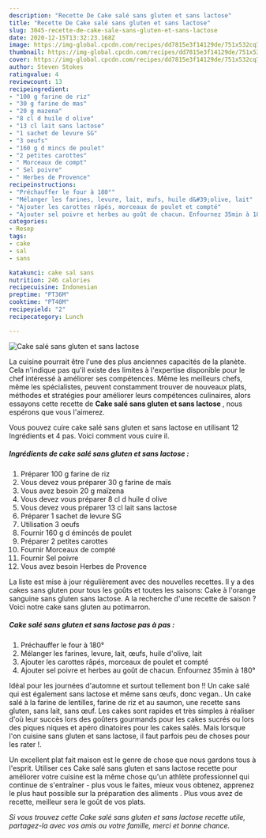 ```yaml
---
description: "Recette De Cake salé sans gluten et sans lactose"
title: "Recette De Cake salé sans gluten et sans lactose"
slug: 3045-recette-de-cake-sale-sans-gluten-et-sans-lactose
date: 2020-12-15T13:32:23.168Z
image: https://img-global.cpcdn.com/recipes/dd7815e3f14129de/751x532cq70/cake-sale-sans-gluten-et-sans-lactose-photo-principale-de-la-recette.jpg
thumbnail: https://img-global.cpcdn.com/recipes/dd7815e3f14129de/751x532cq70/cake-sale-sans-gluten-et-sans-lactose-photo-principale-de-la-recette.jpg
cover: https://img-global.cpcdn.com/recipes/dd7815e3f14129de/751x532cq70/cake-sale-sans-gluten-et-sans-lactose-photo-principale-de-la-recette.jpg
author: Steven Stokes
ratingvalue: 4
reviewcount: 13
recipeingredient:
- "100 g farine de riz"
- "30 g farine de mas"
- "20 g mazena"
- "8 cl d huile d olive"
- "13 cl lait sans lactose"
- "1 sachet de levure SG"
- "3 oeufs"
- "160 g d mincs de poulet"
- "2 petites carottes"
- " Morceaux de compt"
- " Sel poivre"
- " Herbes de Provence"
recipeinstructions:
- "Préchauffer le four à 180°"
- "Mélanger les farines, levure, lait, œufs, huile d&#39;olive, lait"
- "Ajouter les carottes râpés, morceaux de poulet et compté"
- "Ajouter sel poivre et herbes au goût de chacun. Enfournez 35min à 180°"
categories:
- Resep
tags:
- cake
- sal
- sans

katakunci: cake sal sans 
nutrition: 246 calories
recipecuisine: Indonesian
preptime: "PT36M"
cooktime: "PT40M"
recipeyield: "2"
recipecategory: Lunch

---
```



![Cake salé sans gluten et sans lactose](https://img-global.cpcdn.com/recipes/dd7815e3f14129de/751x532cq70/cake-sale-sans-gluten-et-sans-lactose-photo-principale-de-la-recette.jpg)

La cuisine pourrait être l'une des plus anciennes capacités de la planète. Cela n'indique pas qu'il existe des limites à l'expertise disponible pour le chef intéressé à améliorer ses compétences. Même les meilleurs chefs, même les spécialistes, peuvent constamment trouver de nouveaux plats, méthodes et stratégies pour améliorer leurs compétences culinaires, alors essayons cette recette de <strong> Cake salé sans gluten et sans lactose </strong>, nous espérons que vous l'aimerez.

<!--inarticleads1-->

Vous pouvez cuire cake salé sans gluten et sans lactose en utilisant 12 Ingrédients et 4 pas. Voici comment vous cuire il.

##### Ingrédients de cake salé sans gluten et sans lactose :

1. Préparer 100 g farine de riz
1. Vous devez vous préparer 30 g farine de maïs
1. Vous avez besoin 20 g maïzena
1. Vous devez vous préparer 8 cl d huile d olive
1. Vous devez vous préparer 13 cl lait sans lactose
1. Préparer 1 sachet de levure SG
1. Utilisation 3 oeufs
1. Fournir 160 g d émincés de poulet
1. Préparer 2 petites carottes
1. Fournir  Morceaux de compté
1. Fournir  Sel poivre
1. Vous avez besoin  Herbes de Provence


La liste est mise à jour régulièrement avec des nouvelles recettes. Il y a des cakes sans gluten pour tous les goûts et toutes les saisons: Cake à l&#39;orange sanguine sans gluten sans lactose. A la recherche d&#39;une recette de saison ? Voici notre cake sans gluten au potimarron. 

<!--inarticleads2-->

##### Cake salé sans gluten et sans lactose pas à pas :

1. Préchauffer le four à 180°
1. Mélanger les farines, levure, lait, œufs, huile d&#39;olive, lait
1. Ajouter les carottes râpés, morceaux de poulet et compté
1. Ajouter sel poivre et herbes au goût de chacun. Enfournez 35min à 180°


Idéal pour les journées d&#39;automne et surtout tellement bon !! Un cake salé qui est également sans lactose et même sans œufs, donc vegan.. Un cake salé à la farine de lentilles, farine de riz et au saumon, une recette sans gluten, sans lait, sans œuf. Les cakes sont rapides et très simples à réaliser d&#39;où leur succès lors des goûters gourmands pour les cakes sucrés ou lors des piques niques et apéro dinatoires pour les cakes salés. Mais lorsque l&#39;on cuisine sans gluten et sans lactose, il faut parfois peu de choses pour les rater !. 

<!--inarticleads1-->

<p>
Un excellent plat fait maison est le genre de chose que nous gardons tous à l'esprit. Utiliser ces Cake salé sans gluten et sans lactose recette pour améliorer votre cuisine est la même chose qu'un athlète professionnel qui continue de s'entraîner - plus vous le faites, mieux vous obtenez, apprenez le plus haut possible sur la préparation des aliments . Plus vous avez de recette, meilleur sera le goût de vos plats.
</p>

<p>
<i>Si vous trouvez cette Cake salé sans gluten et sans lactose recette utile, partagez-la avec vos amis ou votre famille, merci et bonne chance.</i>
</p>
